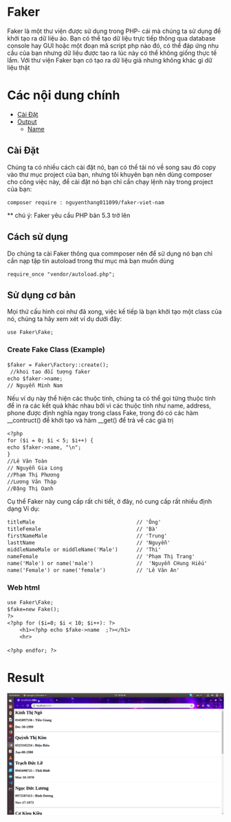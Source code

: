 # Faker


Faker là một thư viện được sử dụng trong PHP- cái mà chúng ta sử dụng để khởi tạo ra dữ liệu ảo. Bạn có thể tạo dữ liệu trực tiếp thông qua database console hay GUI hoặc một đoạn mã script php nào đó, có thể đáp ứng nhu cầu của bạn nhưng dữ liệu được tao ra lúc này có thể không giống thực tế lắm. Với thư viện Faker bạn có  tạo ra dữ liệu giả nhưng không khác gì dữ liệu thật

# Các nội dung chính
- [Cài Đặt](#1)
- [Output](#export)
    - [Name](#1)


## Cài Đặt
Chúng ta có nhiều cách cài đặt nó, bạn có thể tải nó về song sau đó copy vào thư mục project của bạn, nhưng tôi khuyên bạn nên dùng composer cho công việc này, để cài đặt nó bạn chỉ cần chạy lệnh này trong project của bạn:
   
    composer require : nguyenthang011099/faker-viet-nam

** chú ý: Faker yêu cầu PHP bản 5.3 trở lên
## Cách sử dụng
Do chúng ta cài Faker thông qua commposer nên để sử dụng nó bạn chỉ cần nạp tập tin autoload trong thư mục mà bạn muốn dùng 

    require_once "vendor/autoload.php";


## Sử dụng cơ bản
Mọi thứ cấu hình coi như đã xong, việc kế tiếp là bạn khởi tạo một class của nó, chúng ta hãy xem xét ví dụ dưới đây:

    use Faker\Fake;

 
 
### Create Fake Class (Example)

    $faker = Faker\Factory::create();
     //khoi tao đối tượng faker
    echo $faker->name;
    // Nguyễn Minh Nam


Nếu ví dụ này thể hiện các thuộc tính, chúng ta có thể gọi từng thuộc tính để in ra các kết quả khác nhau bởi vì các thuộc tính như name, address, phone được định nghĩa ngay trong class Fake, trong đó có các hàm __contruct() để khởi tạo và hàm  __get() để trả về các giá trị

    <?php
    for ($i = 0; $i < 5; $i++) {
    echo $faker->name, "\n";
    }
    //Lê Văn Toàn
    // Nguyễn Gia Long
    //Phạm Thị Phương
    //Lương Văn Thập
    //Đặng Thị Oanh


Cụ thể Faker này  cung cấp rất chi tiết, ở đây, nó cung cấp rất nhiều định dạng
Ví dụ:

    titleMale                                 // 'Ông'
    titleFemale                               // 'Bà'
    firstNameMale                             // 'Trung'
    lasttName                                 // 'Nguyễn'
    middleNameMale or middleName('Male')      // 'Thi'
    nameFemale                                // 'Phạm Thị Trang'
    name('Male') or name('male')              //  'Nguyễn CHung Hiếu'
    name('Female') or name('female')          // 'Lê Văn An'
    
### Web html    
    use Faker\Fake;
    $fake=new Fake();
    ?>
    <?php for ($i=0; $i < 10; $i++): ?>
        <h1><?php echo $fake->name  ;?></h1>
        <hr>

    <?php endfor; ?>
     

# Result
![](image/web.png)
